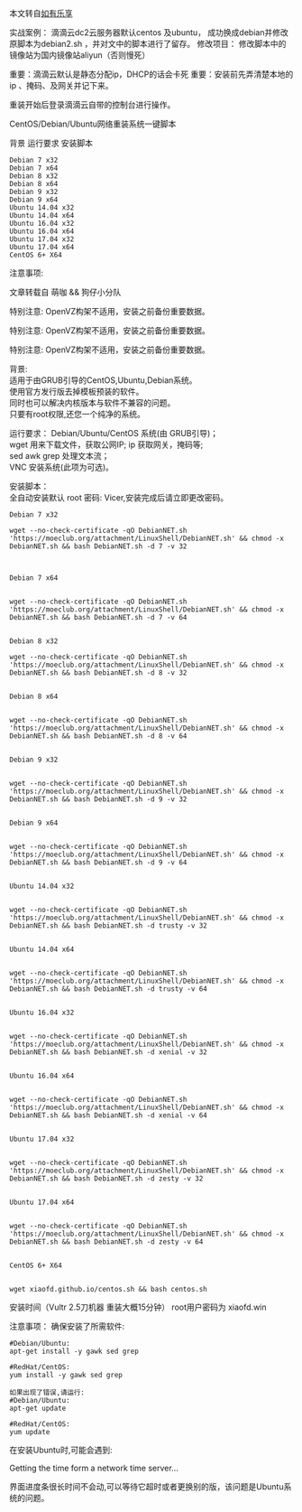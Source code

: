 本文转自[如有乐享](http://51.ruyo.net/5561.html)

实战案例：
滴滴云dc2云服务器默认centos 及ubuntu，
成功换成debian并修改原脚本为debian2.sh ，并对文中的脚本进行了留存。
修改项目：
修改脚本中的镜像站为国内镜像站aliyun（否则慢死）

重要：滴滴云默认是静态分配ip，DHCP的话会卡死
重要：安装前先弄清楚本地的ip 、掩码、及网关并记下来。

重装开始后登录滴滴云自带的控制台进行操作。

CentOS/Debian/Ubuntu网络重装系统一键脚本

背景
运行要求
安装脚本
```
Debian 7 x32
Debian 7 x64
Debian 8 x32
Debian 8 x64
Debian 9 x32
Debian 9 x64
Ubuntu 14.04 x32
Ubuntu 14.04 x64
Ubuntu 16.04 x32
Ubuntu 16.04 x64
Ubuntu 17.04 x32
Ubuntu 17.04 x64
CentOS 6+ X64
```

注意事项:

文章转载自 萌咖 && 狗仔小分队

特别注意: OpenVZ构架不适用，安装之前备份重要数据。

特别注意: OpenVZ构架不适用，安装之前备份重要数据。

特别注意: OpenVZ构架不适用，安装之前备份重要数据。

背景:  
适用于由GRUB引导的CentOS,Ubuntu,Debian系统。  
使用官方发行版去掉模板预装的软件。  
同时也可以解决内核版本与软件不兼容的问题。  
只要有root权限,还您一个纯净的系统。

 
运行要求：
Debian/Ubuntu/CentOS 系统(由 GRUB引导)；  
wget 用来下载文件，获取公网IP;
ip 获取网关，掩码等;  
sed awk grep 处理文本流；  
VNC 安装系统(此项为可选)。
 
安装脚本：  
全自动安装默认 root 密码: Vicer,安装完成后请立即更改密码。

```
Debian 7 x32

wget --no-check-certificate -qO DebianNET.sh 'https://moeclub.org/attachment/LinuxShell/DebianNET.sh' && chmod -x DebianNET.sh && bash DebianNET.sh -d 7 -v 32
 
 

Debian 7 x64


wget --no-check-certificate -qO DebianNET.sh 'https://moeclub.org/attachment/LinuxShell/DebianNET.sh' && chmod -x DebianNET.sh && bash DebianNET.sh -d 7 -v 64
 

Debian 8 x32

wget --no-check-certificate -qO DebianNET.sh 'https://moeclub.org/attachment/LinuxShell/DebianNET.sh' && chmod -x DebianNET.sh && bash DebianNET.sh -d 8 -v 32
 

Debian 8 x64


wget --no-check-certificate -qO DebianNET.sh 'https://moeclub.org/attachment/LinuxShell/DebianNET.sh' && chmod -x DebianNET.sh && bash DebianNET.sh -d 8 -v 64
 

Debian 9 x32


wget --no-check-certificate -qO DebianNET.sh 'https://moeclub.org/attachment/LinuxShell/DebianNET.sh' && chmod -x DebianNET.sh && bash DebianNET.sh -d 9 -v 32
 

Debian 9 x64


wget --no-check-certificate -qO DebianNET.sh 'https://moeclub.org/attachment/LinuxShell/DebianNET.sh' && chmod -x DebianNET.sh && bash DebianNET.sh -d 9 -v 64
 

Ubuntu 14.04 x32


wget --no-check-certificate -qO DebianNET.sh 'https://moeclub.org/attachment/LinuxShell/DebianNET.sh' && chmod -x DebianNET.sh && bash DebianNET.sh -d trusty -v 32
 

Ubuntu 14.04 x64


wget --no-check-certificate -qO DebianNET.sh 'https://moeclub.org/attachment/LinuxShell/DebianNET.sh' && chmod -x DebianNET.sh && bash DebianNET.sh -d trusty -v 64
 

Ubuntu 16.04 x32


wget --no-check-certificate -qO DebianNET.sh 'https://moeclub.org/attachment/LinuxShell/DebianNET.sh' && chmod -x DebianNET.sh && bash DebianNET.sh -d xenial -v 32
 

Ubuntu 16.04 x64


wget --no-check-certificate -qO DebianNET.sh 'https://moeclub.org/attachment/LinuxShell/DebianNET.sh' && chmod -x DebianNET.sh && bash DebianNET.sh -d xenial -v 64
 

Ubuntu 17.04 x32


wget --no-check-certificate -qO DebianNET.sh 'https://moeclub.org/attachment/LinuxShell/DebianNET.sh' && chmod -x DebianNET.sh && bash DebianNET.sh -d zesty -v 32
 

Ubuntu 17.04 x64


wget --no-check-certificate -qO DebianNET.sh 'https://moeclub.org/attachment/LinuxShell/DebianNET.sh' && chmod -x DebianNET.sh && bash DebianNET.sh -d zesty -v 64
 

CentOS 6+ X64


wget xiaofd.github.io/centos.sh && bash centos.sh

```

安装时间（Vultr 2.5刀机器 重装大概15分钟） root用户密码为 xiaofd.win

注意事项：
确保安装了所需软件:  

```
#Debian/Ubuntu:
apt-get install -y gawk sed grep
 
#RedHat/CentOS:
yum install -y gawk sed grep

如果出现了错误,请运行:
#Debian/Ubuntu:
apt-get update
 
#RedHat/CentOS:
yum update
```

在安装Ubuntu时,可能会遇到:

Getting the time form a network time server...

界面进度条很长时间不会动,可以等待它超时或者更换别的版，该问题是Ubuntu系统的问题。

 
